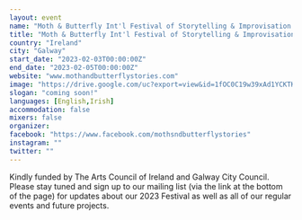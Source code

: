 ```yaml
---
layout: event
name: "Moth & Butterfly Int'l Festival of Storytelling & Improvisation "
title: "Moth & Butterfly Int'l Festival of Storytelling & Improvisation "
country: "Ireland"
city: "Galway"
start_date: "2023-02-03T00:00:00Z"
end_date: "2023-02-05T00:00:00Z"
website: "www.mothandbutterflystories.com"
image: "https://drive.google.com/uc?export=view&id=1fOC0C19w39xAd1YCKTKXqaL9S7rBBNZJ"
slogan: "coming soon!"
languages: [English,Irish]
accommodation: false
mixers: false
organizer: 
facebook: "https://www.facebook.com/mothsndbutterflystories"
instagram: ""
twitter: ""
---
```


Kindly funded by The Arts Council of Ireland and Galway City Council.
Please stay tuned and sign up to our mailing list (via the link at the bottom of the page) for updates about our 2023 Festival as well as all of our regular events and future projects.

